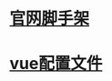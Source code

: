 
# [ 官网脚手架 ](https://cli.vuejs.org/guide/creating-a-project.html#using-the-gui)

# [vue配置文件](https://cli.vuejs.org/config/#pluginoptions)